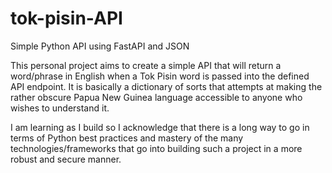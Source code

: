 # tok-pisin-API
Simple Python API using FastAPI and JSON



This personal project aims to create a simple API that will return a word/phrase in English when a Tok Pisin word is passed into the defined
API endpoint. It is basically a dictionary of sorts that attempts at making the rather obscure Papua New Guinea language accessible to anyone
who wishes to understand it.

I am learning as I build so I acknowledge that there is a long way to go in terms of Python best practices and mastery of the many technologies/frameworks
that go into building such a project in a more robust and secure manner.
